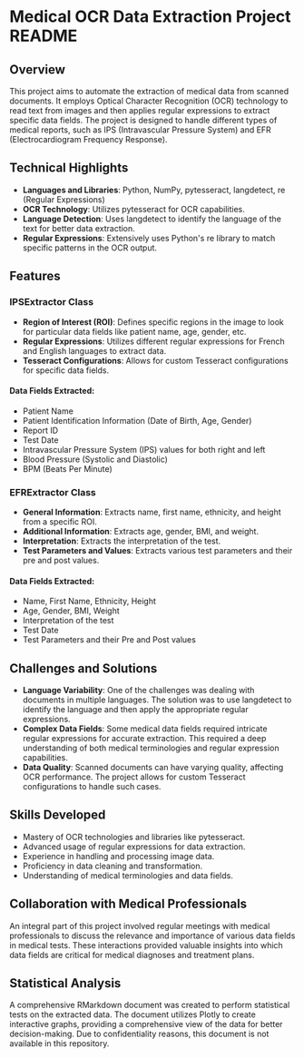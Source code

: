 # Medical OCR Data Extraction Project README

## Overview

This project aims to automate the extraction of medical data from scanned documents. It employs Optical Character Recognition (OCR) technology to read text from images and then applies regular expressions to extract specific data fields. The project is designed to handle different types of medical reports, such as IPS (Intravascular Pressure System) and EFR (Electrocardiogram Frequency Response).

## Technical Highlights

- **Languages and Libraries**: Python, NumPy, pytesseract, langdetect, re (Regular Expressions)
- **OCR Technology**: Utilizes pytesseract for OCR capabilities.
- **Language Detection**: Uses langdetect to identify the language of the text for better data extraction.
- **Regular Expressions**: Extensively uses Python's re library to match specific patterns in the OCR output.

## Features

### IPSExtractor Class

- **Region of Interest (ROI)**: Defines specific regions in the image to look for particular data fields like patient name, age, gender, etc.
- **Regular Expressions**: Utilizes different regular expressions for French and English languages to extract data.
- **Tesseract Configurations**: Allows for custom Tesseract configurations for specific data fields.

#### Data Fields Extracted:

- Patient Name
- Patient Identification Information (Date of Birth, Age, Gender)
- Report ID
- Test Date
- Intravascular Pressure System (IPS) values for both right and left
- Blood Pressure (Systolic and Diastolic)
- BPM (Beats Per Minute)

### EFRExtractor Class

- **General Information**: Extracts name, first name, ethnicity, and height from a specific ROI.
- **Additional Information**: Extracts age, gender, BMI, and weight.
- **Interpretation**: Extracts the interpretation of the test.
- **Test Parameters and Values**: Extracts various test parameters and their pre and post values.

#### Data Fields Extracted:

- Name, First Name, Ethnicity, Height
- Age, Gender, BMI, Weight
- Interpretation of the test
- Test Date
- Test Parameters and their Pre and Post values

## Challenges and Solutions

- **Language Variability**: One of the challenges was dealing with documents in multiple languages. The solution was to use langdetect to identify the language and then apply the appropriate regular expressions.
- **Complex Data Fields**: Some medical data fields required intricate regular expressions for accurate extraction. This required a deep understanding of both medical terminologies and regular expression capabilities.
- **Data Quality**: Scanned documents can have varying quality, affecting OCR performance. The project allows for custom Tesseract configurations to handle such cases.

## Skills Developed

- Mastery of OCR technologies and libraries like pytesseract.
- Advanced usage of regular expressions for data extraction.
- Experience in handling and processing image data.
- Proficiency in data cleaning and transformation.
- Understanding of medical terminologies and data fields.

## Collaboration with Medical Professionals

An integral part of this project involved regular meetings with medical professionals to discuss the relevance and importance of various data fields in medical tests. These interactions provided valuable insights into which data fields are critical for medical diagnoses and treatment plans.

## Statistical Analysis

A comprehensive RMarkdown document was created to perform statistical tests on the extracted data. The document utilizes Plotly to create interactive graphs, providing a comprehensive view of the data for better decision-making. Due to confidentiality reasons, this document is not available in this repository.
